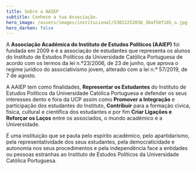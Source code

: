 ```yaml
---
title: Sobre a AAIEP
subtitle: Conhece a tua Associação.
hero_image: /assets/images/institucional/53022252038_30af50f185_o.jpg
hero_darken: false
---
```


A **Associação Académica do Instituto de Estudos Políticos (AAIEP)** foi fundada em 2009 e é a associação de estudantes que representa os alunos do Instituto de Estudos Políticos da Universidade Católica Portuguesa de acordo com os termos da lei n.º23/2006, de 23 de junho, que aprova o regime jurídico do associativismo jovem, alterado com a lei n.º 57/2019, de 7 de agosto. 

A AAIEP tem como finalidades, **Representar os Estudantes** do Instituto de Estudos Políticos da Universidade Católica Portuguesa e defender os seus interesses dento e fora da UCP assim como **Promover a Integração** e participação dos estudantes do Instituto, **Contribuir** para a formação cívica, física, cultural e científica dos estudantes e por fim **Criar Ligações e Reforçar os Laços** entre os associados, o mundo académico e a Universidade. 

É uma instituição que se pauta pelo espírito académico, pelo apartidarismo, pela representatividade dos seus estudantes, pela democraticidade e autonomia nos seus procedimentos e pela independência face a entidades ou pessoas estranhas ao Instituto de Estudos Políticos da Universidade Católica Portuguesa. 
